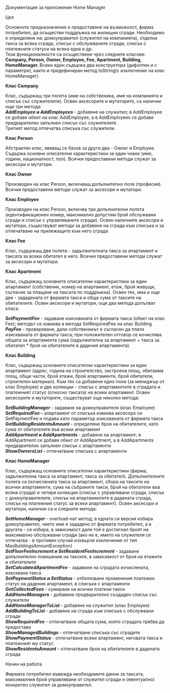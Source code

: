 Документация за приложение Home Manager
             
Цел

Основното предназначение е предоставяне на възможност, фирма потребител, да осъществи поддръжка на жилищни сгради. Необходимо е определяне на: домоуправител (служител на компанията), отделна такса за всяка сграда, списък с обслужваните сгради, списък с платежните статуси на всяка една и др. </br>
Тези функционалности са осъществени чрез следните класове: <b> Company, Person, Owner, Employee, Fee, Apartment, Building, HomeManager. </b> Всеки един съдържа два конструктора (дифолтен и с параметри), както и предефиниран метод toString(с изключение на клас HomeManager).

<b> Клас Company </b>

Клас, съдържащ три полета (име на собственика, име на компанията и списък със служителите). Освен аксесорите и мутаторите, са налични още три метода: </br>
<i><b> AddEmployee и AddEmployees </b></i> - добавяне на служител; в AddEmployee се добавя обект на клас AddEmployee, а в AddEmployees се добавя предварително запълнен списък със служителите. </br>
Третият метод отпечатва списъка със служители.

<b> Клас Person </b>

Абстрактен клас, явяващ се базов за други два - Owner и Employee. Съдържа основни описателни характеристики за един човек (име, години, националност, пол). Всички предоставени методи служат за аксесори и мутатори.

<b>Клас Owner</b>

Производен на клас Person, включващ допълнително поле (професия). Всички предоставени методи служат за аксесори и мутатори.

<b> Клас Employee </b>

Производен на клас Person, включва три допълнителни полета (идентификационен номер, максимално допустим брой обслужвани сгради и списък с управляваните сгради). Освен наличните аксесори и мутатори, съществуват методи за добавяне на сграда към списъка и за отпечатване на прилежащите към него сгради.

<b> Клас Fee </b>

Клас, съдържащ две полета -  задължителната такса за апартамент и таксата за всеки обитател в него. Всички предоставени методи служат за аксесори и мутатори.

<b> Клас Apartment </b>

Клас, съдържащ основните описателни характеристики за един апартамент (собственик, номер на апартамент, етаж, брой живущи, съгласие за плащане на таксата по поддръжка). Освен тях, има и още две - зададената от фирмата такса и обща сума от таксите на обитателите.
Освен аксесори и мутатори, още два метода допълват класа:

<i><b> SetPaymentFeе </b></i> - задаване изискваната от фирмата такса (обект на клас Fee); методът се извиква в метода SetRequiredFee на клас Building </br>
<i><b> PayFee </b></i> - проверяване, дали собственикът е съгласен да плати изискваната от фирмата такса; при положителен отговор се изчислява общата за апартамента сума (задължителна за апартамент + такса за обитател * броя на обитателите в дадения апартамента). 

<b> Клас Building </b>

Клас, съдържащ основните описателни характеристики за един апартамент (адрес, година на строителство, застроена площ, обитаема площ, общи части, брой етажи, брой апартаменти, брой обитатели, строителен материал). Към тях са добавени едно поле (за мениджър от клас Employee) и две колекции - списък с апартаментите в сградата и платежният статус (относно таксата) на всеки апартамент. Освен аксесорите и мутаторите, съществуват още няколко метода:

<i><b> SetBuildingManager </b></i> - задаване на домоуправителя (клас Employee) </br>
<i><b> SetRequiredFee </b></i> – апартамент от списъка извиква аксесора си SetPaymentFee и подава като параметър изискваната от фирмата такса </br>
<i><b> GetBuildingResidentsAmount </b></i> - определяне броя на обитателите, като сума от обитателите във всеки апартамент </b></i></br>
<i><b> AddApartment и AddApartments </b></i> - добавяне на апартамент; в AddApartment се добавя обект от AddApartment, а в AddApartments предварително запълнен списък с апартаменти </br>
<i><b>ShowOwnersList - </b></i> отпечатване списъка с апартаменти </br>

<b> Клас HomeManager </b>

Клас, съдържащ  основните описателни характеристики (фирма, задължителна такса за апартамент, такса за обитател). Допълнителните полета са (изчислената такса за апартамент, сбора на таксите на всички апартаменти, сума на събраните такси, брой на обитатели във всяка сграда) и четири колекции (списък с управлявани сгради, списък с домоуправителите, списък на апартаментите в дадената сграда, списък на платежния статус за всеки апартамент). Освен аксесори и мутатори, налични са и следните методa:

<i><b> SetHomeManager </b></i> - overload-нат метод; в едната си версия избира домоуправител, чието име е зададено от фирмата потребител, а в другата - се избира, в зависимост дали той е достигнал броят на максимално обслужвани сгради (ако не е, името на служителя се отпечатва - в противен случай изхвърля изключение от тип MaxBuildingsAmountException) </br>
<i><b> SetFloorFeeIncrement и SetResidentFeeIncrement </b></i> - задаване допълнително повишение на таксите, в зависимост от броя на етажите и обитателите </br>
<i><b> SetCalculatedApartmentFee </b></i> - задаване на сградата изчислената, изисквана такса</br>
<i><b> SetPaymentStatus и SetStatus </b></i> - отбелязване променения платежен статус на дадения апартамент, в списъка с апартаменти </br>
<i><b> GetCollectedFees </b></i> - сумиране на всички платени такси </br>
<i><b> AddHomeManagers </b></i> - добавяне предварително създаден списък със служители </br>
<i><b> AddHomeManagerToList </b></i> - добавяне на служител (клас Employee) </br>
<i><b> AddBuildingToList </b></i> - добавяне на сграда към списъка с обслужвани сгради </br>
<i><b> ShowRequiredFee </b></i> - отпечатване общата сума, която сградата трябва да предостави </br>
<i><b> ShowManagedBuildings </b></i> - отпечатване списъка със сградите </br>
<i><b> ShowPaymentStatus </b></i> - отпечатване всеки апартамент, неговата такса и платежният му статус </br>
<i><b> ShowResidentsAmount </b></i> - отпечатване броя на обитателите в дадената сграда </br>


Начин на работа

Фирмата потребител въвежда необходимите данни за таксата, максималния брой управлявани от служител сгради и (евентуално) конкретен служител за домоуправител.
